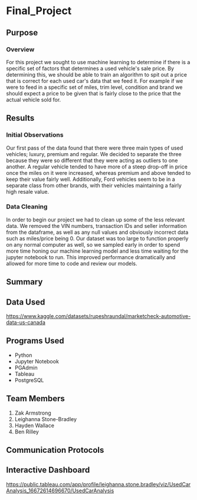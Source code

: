 # Final_Project

## Purpose

### Overview

For this project we sought to use machine learning to determine if there is a specific set of factors that determines a used vehicle's sale price. By determining this, we should be able to train an algorithm to spit out a price that is correct for each used car's data that we feed it. For example if we were to feed in a specific set of miles, trim level, condition and brand we should expect a price to be given that is fairly close to the price that the actual vehicle sold for. 

## Results

### Initial Observations

Our first pass of the data found that there were three main types of used vehicles; luxury, premium and regular. We decided to separate the three because they were so different that they were acting as outliers to one another. A regular vehicle tended to have more of a steep drop-off in price once the miles on it were increased, whereas premium and above tended to keep their value fairly well. Additionally, Ford vehicles seem to be in a separate class from other brands, with their vehicles maintaining a fairly high resale value.

### Data Cleaning

In order to begin our project we had to clean up some of the less relevant data. We removed the VIN numbers, transaction IDs and seller information from the dataframe, as well as any null values and obviously incorrect data such as miles/price being 0. Our dataset was too large to function properly on any normal computer as well, so we sampled early in order to spend more time honing our machine learning model and less time waiting for the jupyter notebook to run. This improved performance dramatically and allowed for more time to code and review our models.

## Summary

## Data Used

https://www.kaggle.com/datasets/rupeshraundal/marketcheck-automotive-data-us-canada

## Programs Used

- Python
- Jupyter Notebook
- PGAdmin
- Tableau
- PostgreSQL

## Team Members

1. Zak Armstrong
2. Leighanna Stone-Bradley
3. Hayden Wallace
4. Ben Rilley

## Communication Protocols



## Interactive Dashboard

https://public.tableau.com/app/profile/leighanna.stone.bradley/viz/UsedCarAnalysis_16672614696670/UsedCarAnalysis
